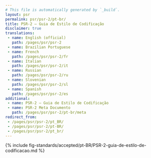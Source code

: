 ```yaml
---
# This file is automatically generated by `_build`.
layout: psr
permalink: psr/psr-2/pt-br/
title: PSR-2 — Guia de Estilo de Codificação
disclaimer: true
translations:
 - name: English (official)
   path: /pages/psr/psr-2
 - name: Brazilian Portuguese
 - name: French
   path: /pages/psr/psr-2/fr
 - name: Italian
   path: /pages/psr/psr-2/it
 - name: Russian
   path: /pages/psr/psr-2/ru
 - name: Slovenian
   path: /pages/psr/psr-2/sl
 - name: Spanish
   path: /pages/psr/psr-2/es
additional:
 - name: PSR-2 — Guia de Estilo de Codificação
 - name: PSR-2 Meta Documento
   path: /pages/psr/psr-2/pt-br/meta
redirect_from:
 - /pages/psr/psr-2/pt_BR/
 - /pages/psr/psr-2/pt-BR/
 - /pages/psr/psr-2/pt_br/
---
```

{% include fig-standards/accepted/pt-BR/PSR-2-guia-de-estilo-de-codificacao.md %}
